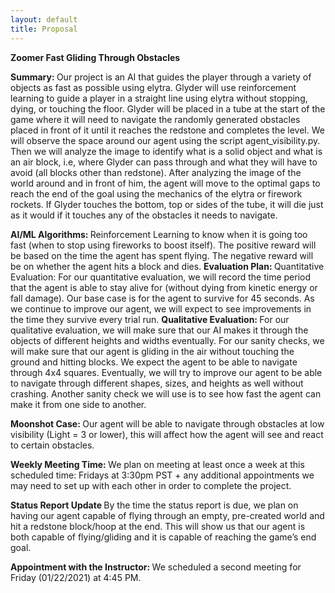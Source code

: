 ```yaml
---
layout: default
title: Proposal
---
```


<b> Zoomer </b>
<b> Fast Gliding Through Obstacles </b> 

<b> Summary: </b>
	Our project is an AI that guides the player through a variety of objects as fast as possible using elytra. Glyder will use reinforcement learning to guide a player in a straight line using elytra without stopping, dying, or touching the floor. Glyder will be placed in a tube at the start of the game where it will need to navigate the randomly generated obstacles placed in front of it until it reaches the redstone and completes the level. 
    We will observe the space around our agent using the script agent_visibility.py. Then we will analyze the image to identify what is a solid object and what is an air block, i.e, where Glyder can pass through and what they will have to avoid (all blocks other than redstone). After analyzing the image of the world around and in front of him, the agent will move to the optimal gaps to reach the end of the goal using the mechanics of the elytra or firework rockets. If Glyder touches the bottom, top or sides of the tube, it will die just as it would if it touches any of the obstacles it needs to navigate. 


<b> AI/ML Algorithms: </b>
    Reinforcement Learning to know when it is going too fast (when to stop using fireworks to boost itself). The positive reward will be based on the time the agent has spent flying. The negative reward will be on whether the agent hits a block and dies.
<b> Evaluation Plan: </b>
    Quantitative Evaluation: 
	    For our quantitative evaluation, we will record the time period that the agent is able to stay alive for (without dying from kinetic energy or fall damage). Our base case is for the agent to survive for 45 seconds. As we continue to improve our agent, we will expect to see improvements in the time they survive every trial run.
<b> Qualitative Evaluation: </b>
	    For our qualitative evaluation, we will make sure that our AI makes it through the objects of different heights and widths eventually. 
        For our sanity checks, we will make sure that our agent is gliding in the air without touching the ground and hitting blocks. We expect the agent to be able to navigate through 4x4 squares. Eventually, we will try to improve our agent to be able to navigate through different shapes, sizes, and heights as well without crashing. Another sanity check we will use is to see how fast the agent can make it from one side to another. 


<b> Moonshot Case: </b>
        Our agent will be able to navigate through obstacles at low visibility (Light = 3 or lower), this will affect how the agent will see and react to certain obstacles.

<b> Weekly Meeting Time: </b>
    We plan on meeting at least once a week at this scheduled time: Fridays at 3:30pm PST + any additional appointments we may need to set up with each other in order to complete the project. 

<b> Status Report Update </b>
    By the time the status report is due, we plan on having our agent capable of flying through an empty, pre-created world and hit a redstone block/hoop at the end. This will show us that our agent is both capable of flying/gliding and it is capable of reaching the game’s end goal. 
	
<b> Appointment with the Instructor: </b>
	We scheduled a second meeting for Friday (01/22/2021) at 4:45 PM.

